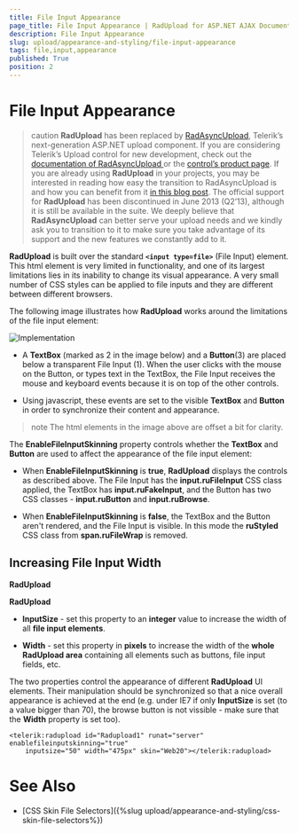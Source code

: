 ```yaml
---
title: File Input Appearance
page_title: File Input Appearance | RadUpload for ASP.NET AJAX Documentation
description: File Input Appearance
slug: upload/appearance-and-styling/file-input-appearance
tags: file,input,appearance
published: True
position: 2
---
```


# File Input Appearance



>caution  **RadUpload** has been replaced by [RadAsyncUpload](https://demos.telerik.com/aspnet-ajax/asyncupload/examples/overview/defaultcs.aspx), Telerik’s next-generation ASP.NET upload component. If you are considering Telerik’s Upload control for new development, check out the [documentation of RadAsyncUpload ](https://www.telerik.com/help/aspnet-ajax/asyncupload-overview.html) or the [control’s product page](https://www.telerik.com/products/aspnet-ajax/asyncupload.aspx). If you are already using **RadUpload** in your projects, you may be interested in reading how easy the transition to RadAsyncUpload is and how you can benefit from it [in this blog post](https://blogs.telerik.com/blogs/12-12-05/the-case-of-telerik-s-new-old-asp.net-ajax-upload-control-radasyncupload). The official support for **RadUpload** has been discontinued in June 2013 (Q2’13), although it is still be available in the suite. We deeply believe that **RadAsyncUpload** can better serve your upload needs and we kindly ask you to transition to it to make sure you take advantage of its support and the new features we constantly add to it.
>


**RadUpload** is built over the standard **`<input type=file>`** (File Input) element. This html element is very limited in functionality, and one of its largest limitations lies in its inability to change its visual appearance. A very small number of CSS styles can be applied to file inputs and they are different between different browsers.

The following image illustrates how **RadUpload** works around the limitations of the file input element:

![Implementation](images/upload_implementation.png)

* A **TextBox** (marked as 2 in the image below) and a **Button**(3) are placed below a transparent File Input (1). When the user clicks with the mouse on the Button, or types text in the TextBox, the File Input receives the mouse and keyboard events because it is on top of the other controls.

* Using javascript, these events are set to the visible **TextBox** and **Button** in order to synchronize their content and appearance.

>note The html elements in the image above are offset a bit for clarity.
>


The **EnableFileInputSkinning** property controls whether the **TextBox** and **Button** are used to affect the appearance of the file input element:

* When **EnableFileInputSkinning** is **true**, **RadUpload** displays the controls as described above. The File Input has the **input.ruFileInput** CSS class applied, the TextBox has **input.ruFakeInput**, and the Button has two CSS classes - **input.ruButton** and **input.ruBrowse**.

* When **EnableFileInputSkinning** is **false**, the TextBox and the Button aren't rendered, and the File Input is visible. In this mode the **ruStyled** CSS class from **span.ruFileWrap** is removed.

## Increasing File Input Width

**RadUpload**

**RadUpload**

* **InputSize** - set this property to an **integer** value to increase the width of all **file input elements**.

* **Width** - set this property in **pixels** to increase the width of the **whole RadUpload area** containing all elements such as buttons, file input fields, etc.

The two properties control the appearance of different **RadUpload** UI elements. Their manipulation should be synchronized so that a nice overall appearance is achieved at the end (e.g. under IE7 if only **InputSize** is set (to a value bigger than 70), the browse button is not vissible - make sure that the **Width** property is set too).

````ASPNET
<telerik:radupload id="Radupload1" runat="server" enablefileinputskinning="true"
    inputsize="50" width="475px" skin="Web20"></telerik:radupload>
````



# See Also

 * [CSS Skin File Selectors]({%slug upload/appearance-and-styling/css-skin-file-selectors%})
